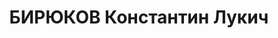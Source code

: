 ---
title: БИРЮКОВ Константин Лукич
description: "Род. в 1905, Свердловская обл., г. Кушва, русский. Проживал: г. Свердловск.\
  \ 3-е отдел.службы движен.ж/д им.Каганович, диспетчер \n  Арестован 22.01.1937.\
  \ Приговор: 31.03.1937 – ВМН. Расстрелян 01.04.1937"
---